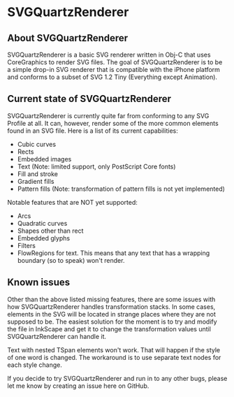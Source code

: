 SVGQuartzRenderer
=================

About SVGQuartzRenderer
-----------------------

SVGQuartzRenderer is a basic SVG renderer written in Obj-C that uses CoreGraphics to render SVG files. The goal of SVGQuartzRenderer is to be a simple drop-in SVG renderer that is compatible with the iPhone platform and conforms to a subset of SVG 1.2 Tiny (Everything except Animation).


Current state of SVGQuartzRenderer
----------------------------------
SVGQuartzRenderer is currently quite far from conforming to any SVG Profile at all. It can, however, render some of the more common elements found in an SVG file. Here is a list of its current capabilities:

* Cubic curves
* Rects
* Embedded images
* Text (Note: limited support, only PostScript Core fonts)
* Fill and stroke
* Gradient fills
* Pattern fills (Note: transformation of pattern fills is not yet implemented)

Notable features that are NOT yet supported:
* Arcs
* Quadratic curves
* Shapes other than rect
* Embedded glyphs
* Filters
* FlowRegions for text. This means that any text that has a wrapping boundary (so to speak) won't render.

Known issues
------------
Other than the above listed missing features, there are some issues with how SVGQuartzRenderer handles transformation stacks. In some cases, elements in the SVG will be located in strange places where they are not supposed to be. The easiest solution for the moment is to try and modify the file in InkScape and get it to change the transformation values until SVGQuartzRenderer can handle it.

Text with nested TSpan elements won't work. That will happen if the style of one word is changed. The workaround is to use separate text nodes for each style change.

If you decide to try SVGQuartzRenderer and run in to any other bugs, please let me know by creating an issue here on GitHub.
